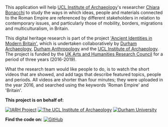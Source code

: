 This application will help [UCL Institute of Archaeology](http://www.ucl.ac.uk/archaeology)'s researcher [Chiara Bonacchi](http://www.ucl.ac.uk/archaeology/people/staff/bonacchi) to study the ways in which ideas, people and materials connected to the Roman Empire are referenced by different stakeholders in relation to contemporary issues, and particularly those of mobility, borders, migrations and multiculturalism, in Britain.

This digital heritage research is part of the project ['Ancient Identities in Modern Britain'](http://www.ucl.ac.uk/archaeology/research/directory/ironage-roman-heritages), which is undertaken collaboratively by [Durham Archaeology](https://www.dur.ac.uk/archaeology/), [Durham Anthropology](https://www.dur.ac.uk/anthropology/") and the [UCL Institute of Archaeology](http://www.ucl.ac.uk/archaeology). The project is funded by the [UK Arts and Humanities Research Council](http://www.ahrc.ac.uk) for a period of three years (2016-2019).

What the research team would like people to do, is to watch the short videos that are showed, and add tags that describe featured topics, people and periods. All videos are shorter than four minutes; they were uploaded in the year 2016, and searched using the keywords 'Roman Empire' and 'Britain'.

**This project is on behalf of:**

[![IARH Project](http://micropasts.org/wp-content/uploads/2016/12/Screen-Shot-2016-12-14-at-10.33.51-2-e1481815065538.png)](http://www.ucl.ac.uk/archaeology/research/directory/ironage-roman-heritages)
[![The UCL Institute of Archaeology](http://micropasts.org/wp-content/uploads/2014/09/UCL_logo_sm_blk-e1481812374426.png)](http://www.ucl.ac.uk/archaeology)  [![Durham University](http://micropasts.org/wp-content/uploads/2016/12/durham-e1481815170319.png)](https://www.dur.ac.uk/archaeology/)  


**Find the code on:**
[![GitHub](http://micropasts.org/wp-content/uploads/2016/12/GitHub-2-e1481812720446.jpg)](https://github.com/IARHeritages)
